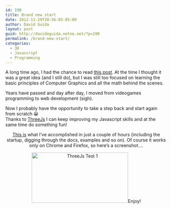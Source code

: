 ```yaml
---
id: 190
title: Brand new start
date: 2012-11-29T20:56:03-05:00
author: David Guida
layout: post
guid: http://davideguida.netne.net/?p=190
permalink: /brand-new-start/
categories:
  - 3D
  - Javascript
  - Programming
---
```

A long time ago, I had the chance to read <a href="http://scientificninja.com/blog/write-games-not-engines" target="_blank">this post</a>. At the time I thought it was a great idea (and I still do), but I was still too focused on learning the basic principles of Computer Graphics and all the math behind the scenes.

Years have passed and day after day, I moved from videogames programming to web development (sigh).

Now I probably have the opportunity to take a step back and start again from scratch 😀  
Thanks to <a href="http://mrdoob.github.com/three.js/" target="_blank">ThreeJs</a> I can keep improving my Javascript skills and at the same time do something fun!

<p style="text-align: center;">
  <a href="/webGl/Test1/index.htm" target="_blank">This is</a> what I&#8217;ve accomplished in just a couple of hours (including the startup, digging through the docs, examples and so on). Of course it works only on Chrome and Firefox, so here&#8217;s a screenshot&#8230;.
</p>

<p style="text-align: center;">
  <a href="/assets/uploads/2012/11/ThreeJs-Test-1.jpg"><img loading="lazy" class="size-medium wp-image-390 aligncenter" alt="ThreeJs Test 1" src="/assets/uploads/2012/11/ThreeJs-Test-1-300x157.jpg?resize=300%2C157" width="300" height="157" srcset="/assets/uploads/2012/11/ThreeJs-Test-1.jpg?resize=300%2C157&ssl=1 300w, /assets/uploads/2012/11/ThreeJs-Test-1.jpg?resize=1024%2C538&ssl=1 1024w, /assets/uploads/2012/11/ThreeJs-Test-1.jpg?w=1874&ssl=1 1874w, /assets/uploads/2012/11/ThreeJs-Test-1.jpg?w=1576&ssl=1 1576w" sizes="(max-width: 300px) 100vw, 300px" data-recalc-dims="1" /></a>Enjoy!
</p>

<div class="post-details-footer-widgets">
</div>